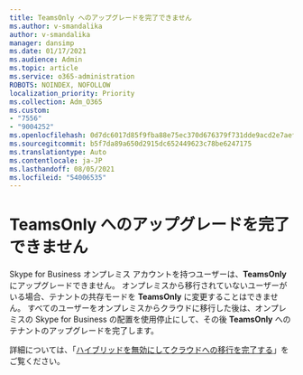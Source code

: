 ```yaml
---
title: TeamsOnly へのアップグレードを完了できません
ms.author: v-smandalika
author: v-smandalika
manager: dansimp
ms.date: 01/17/2021
ms.audience: Admin
ms.topic: article
ms.service: o365-administration
ROBOTS: NOINDEX, NOFOLLOW
localization_priority: Priority
ms.collection: Adm_O365
ms.custom:
- "7556"
- "9004252"
ms.openlocfilehash: 0d7dc6017d85f9fba88e75ec370d676379f731dde9acd2e7aef8090d99c8f0f9
ms.sourcegitcommit: b5f7da89a650d2915dc652449623c78be6247175
ms.translationtype: Auto
ms.contentlocale: ja-JP
ms.lasthandoff: 08/05/2021
ms.locfileid: "54006535"
---
```

# <a name="cannot-complete-upgrade-to-teamsonly"></a>TeamsOnly へのアップグレードを完了できません

Skype for Business オンプレミス アカウントを持つユーザーは、**TeamsOnly** にアップグレードできません。 オンプレミスから移行されていないユーザーがいる場合、テナントの共存モードを **TeamsOnly** に変更することはできません。 すべてのユーザーをオンプレミスからクラウドに移行した後は、オンプレミスの Skype for Business の配置を使用停止にして、その後 **TeamsOnly** へのテナントのアップグレードを完了します。 

詳細については、「[ハイブリッドを無効にしてクラウドへの移行を完了する](https://docs.microsoft.com/skypeforbusiness/hybrid/cloud-consolidation-disabling-hybrid)」をご覧ください。 